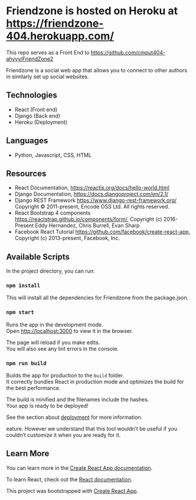 # Friendzone is hosted on Heroku at https://friendzone-404.herokuapp.com/
This repo serves as a Front End to https://github.com/cmput404-ahyyy/FriendZone2

Friendzone is a social web app that allows you to connect to other authors in similarly set up social websites. 

## Technologies
- React (Front end)
- Django (Back end)
- Heroku (Deployment)

## Languages 
- Python, Javascript, CSS, HTML 

## Resources 
- React Documentation, https://reactjs.org/docs/hello-world.html
- Django Documentation, https://docs.djangoproject.com/en/2.1/
- Django REST Framework https://www.django-rest-framework.org/ Copyright © 2011-present, Encode OSS Ltd. All rights reserved.
- React Bootstrap 4 components https://reactstrap.github.io/components/form/, Copyright (c) 2016-Present Eddy Hernandez, Chris Burrell, Evan Sharp
- Facebook React Tutorial https://github.com/facebook/create-react-app, Copyright (c) 2013-present, Facebook, Inc.


## Available Scripts

In the project directory, you can run:
### `npm install`

This will install all the dependencies for Friendzone from the package.json.

### `npm start`

Runs the app in the development mode.<br>
Open [http://localhost:3000](http://localhost:3000) to view it in the browser.

The page will reload if you make edits.<br>
You will also see any lint errors in the console.


### `npm run build`

Builds the app for production to the `build` folder.<br>
It correctly bundles React in production mode and optimizes the build for the best performance.

The build is minified and the filenames include the hashes.<br>
Your app is ready to be deployed!

See the section about [deployment](https://facebook.github.io/create-react-app/docs/deployment) for more information.

eature. However we understand that this tool wouldn’t be useful if you couldn’t customize it when you are ready for it.

## Learn More

You can learn more in the [Create React App documentation](https://facebook.github.io/create-react-app/docs/getting-started).

To learn React, check out the [React documentation](https://reactjs.org/).

This project was bootstrapped with [Create React App](https://github.com/facebook/create-react-app).
